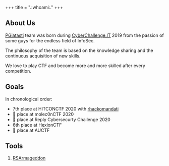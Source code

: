 +++
title = ".:whoami:."
+++

## About Us

<!-- {{< figure class="avatar" src="/avatar.jpg" >}} -->
[PGiatasti](https://ctftime.org/team/80262) team was born during [CyberChallenge.IT](https://cyberchallenge.it/) 2019 from the passion of some guys for the endless field of InfoSec.

The philosophy of the team is based on the knowledge sharing and the continuous acquisition of new skills.

We love to play CTF and become more and more skilled after every competition.

## Goals

In chronological order:
- 7th place at HITCONCTF 2020 with [rhackomandati](https://ctftime.org/team/140564)
- 🥈 place at molec0nCTF 2020
- 🥉 place at Reply Cybersecurty Challenge 2020
- 6th place at HexionCTF
- 🥈 place at AUCTF

## Tools

1. [RSArmageddon](https://github.com/m1gnus/RSArmageddon)